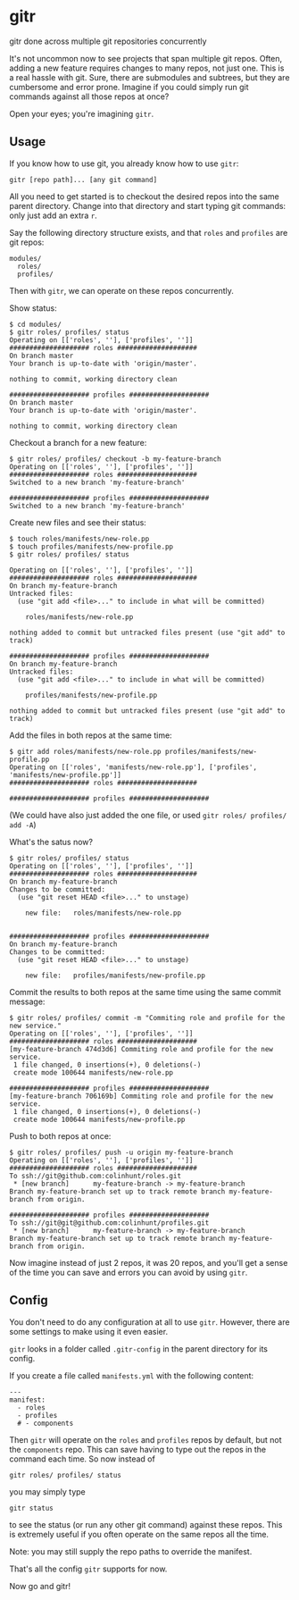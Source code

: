 # gitr
gitr done across multiple git repositories concurrently

It's not uncommon now to see projects that span multiple git repos. 
Often, adding a new feature requires changes to many repos, not just one. 
This is a real hassle with git. Sure, there are submodules and subtrees, but they are cumbersome and error prone. 
Imagine if you could simply run git commands against all those repos at once?

Open your eyes; you're imagining `gitr`.

## Usage
If you know how to use git, you already know how to use `gitr`:

    gitr [repo path]... [any git command]
  
All you need to get started is to checkout the desired repos into the same parent directory.
Change into that directory and start typing git commands: only just add an extra `r`.

Say the following directory structure exists, and that `roles` and `profiles` are git repos:

    modules/
      roles/
      profiles/

Then with `gitr`, we can operate on these repos concurrently.

Show status:
```
$ cd modules/
$ gitr roles/ profiles/ status
Operating on [['roles', ''], ['profiles', '']]
#################### roles ####################
On branch master
Your branch is up-to-date with 'origin/master'.

nothing to commit, working directory clean

#################### profiles ####################
On branch master
Your branch is up-to-date with 'origin/master'.

nothing to commit, working directory clean
```
Checkout a branch for a new feature:
```
$ gitr roles/ profiles/ checkout -b my-feature-branch
Operating on [['roles', ''], ['profiles', '']]
#################### roles ####################
Switched to a new branch 'my-feature-branch'

#################### profiles ####################
Switched to a new branch 'my-feature-branch'
```
Create new files and see their status:
```
$ touch roles/manifests/new-role.pp
$ touch profiles/manifests/new-profile.pp
$ gitr roles/ profiles/ status

Operating on [['roles', ''], ['profiles', '']]
#################### roles ####################
On branch my-feature-branch
Untracked files:
  (use "git add <file>..." to include in what will be committed)

	roles/manifests/new-role.pp

nothing added to commit but untracked files present (use "git add" to track)

#################### profiles ####################
On branch my-feature-branch
Untracked files:
  (use "git add <file>..." to include in what will be committed)

	profiles/manifests/new-profile.pp

nothing added to commit but untracked files present (use "git add" to track)
```
Add the files in both repos at the same time:
```
$ gitr add roles/manifests/new-role.pp profiles/manifests/new-profile.pp
Operating on [['roles', 'manifests/new-role.pp'], ['profiles', 'manifests/new-profile.pp']]
#################### roles ####################

#################### profiles ####################
```
(We could have also just added the one file, or used `gitr roles/ profiles/ add -A`)

What's the satus now?
```
$ gitr roles/ profiles/ status
Operating on [['roles', ''], ['profiles', '']]
#################### roles ####################
On branch my-feature-branch
Changes to be committed:
  (use "git reset HEAD <file>..." to unstage)

	new file:   roles/manifests/new-role.pp


#################### profiles ####################
On branch my-feature-branch
Changes to be committed:
  (use "git reset HEAD <file>..." to unstage)

	new file:   profiles/manifests/new-profile.pp

```
Commit the results to both repos at the same time using the same commit message:
```
$ gitr roles/ profiles/ commit -m "Commiting role and profile for the new service."
Operating on [['roles', ''], ['profiles', '']]
#################### roles ####################
[my-feature-branch 474d3d6] Commiting role and profile for the new service.
 1 file changed, 0 insertions(+), 0 deletions(-)
 create mode 100644 manifests/new-role.pp

#################### profiles ####################
[my-feature-branch 706169b] Commiting role and profile for the new service.
 1 file changed, 0 insertions(+), 0 deletions(-)
 create mode 100644 manifests/new-profile.pp
```
Push to both repos at once:
```
$ gitr roles/ profiles/ push -u origin my-feature-branch
Operating on [['roles', ''], ['profiles', '']]
#################### roles ####################
To ssh://git@github.com:colinhunt/roles.git
 * [new branch]      my-feature-branch -> my-feature-branch
Branch my-feature-branch set up to track remote branch my-feature-branch from origin.

#################### profiles ####################
To ssh://git@git@github.com:colinhunt/profiles.git
 * [new branch]      my-feature-branch -> my-feature-branch
Branch my-feature-branch set up to track remote branch my-feature-branch from origin.
```

Now imagine instead of just 2 repos, it was 20 repos, and you'll get a sense of the time you can save
and errors you can avoid by using `gitr`.

## Config
You don't need to do any configuration at all to use `gitr`. However, there are some settings to make using it even easier.

`gitr` looks in a folder called `.gitr-config` in the parent directory for its config.

If you create a file called `manifests.yml` with the following content:
```
---
manifest:
  - roles
  - profiles
  # - components
```

Then `gitr` will operate on the `roles` and `profiles` repos by default, but not the `components` repo. This can save
having to type out the repos in the command each time. So now instead of

    gitr roles/ profiles/ status
    
you may simply type

    gitr status
    
to see the status (or run any other git command) against these repos. 
This is extremely useful if you often operate on the same repos all the time.

Note: you may still supply the repo paths to override the manifest.

That's all the config `gitr` supports for now.

Now go and gitr!
